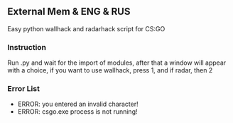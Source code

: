 ## External Mem & ENG & RUS
Easy python wallhack and radarhack script for CS:GO

### Instruction
Run .py and wait for the import of modules, after that a window will appear with a choice, 
if you want to use wallhack, press 1, and if radar, then 2

### Error List
- ERROR: you entered an invalid character!
- ERROR: csgo.exe process is not running!
